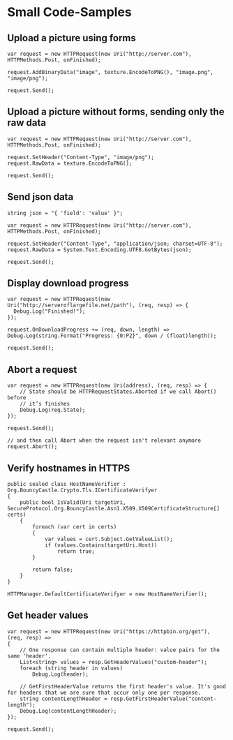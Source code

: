 # Small Code-Samples

## Upload a picture using forms

```language-csharp
var request = new HTTPRequest(new Uri("http://server.com"), HTTPMethods.Post, onFinished);

request.AddBinaryData("image", texture.EncodeToPNG(), "image.png", "image/png");

request.Send();
```

## Upload a picture without forms, sending only the raw data

```language-csharp
var request = new HTTPRequest(new Uri("http://server.com"), HTTPMethods.Post, onFinished);

request.SetHeader("Content-Type", "image/png");
request.RawData = texture.EncodeToPNG();

request.Send();
```

## Send json data

```language-csharp
string json = "{ 'field': 'value' }";

var request = new HTTPRequest(new Uri("http://server.com"), HTTPMethods.Post, onFinished);

request.SetHeader("Content-Type", "application/json; charset=UTF-8");
request.RawData = System.Text.Encoding.UTF8.GetBytes(json);

request.Send();
```

## Display download progress

```language-csharp
var request = new HTTPRequest(new Uri("http://serveroflargefile.net/path"), (req, resp) => {
  Debug.Log("Finished!");
});

request.OnDownloadProgress += (req, down, length) => Debug.Log(string.Format("Progress: {0:P2}", down / (float)length));

request.Send();
```

## Abort a request

```language-csharp
var request = new HTTPRequest(new Uri(address), (req, resp) => {
	// State should be HTTPRequestStates.Aborted if we call Abort() before
	// it’s finishes
	Debug.Log(req.State);
});

request.Send();

// and then call Abort when the request isn't relevant anymore
request.Abort();
```

## Verify hostnames in HTTPS

```language-csharp
public sealed class HostNameVerifier : Org.BouncyCastle.Crypto.Tls.ICertificateVerifyer
{
    public bool IsValid(Uri targetUri, SecureProtocol.Org.BouncyCastle.Asn1.X509.X509CertificateStructure[] certs)
    {
        foreach (var cert in certs)
        {
            var values = cert.Subject.GetValueList();
            if (values.Contains(targetUri.Host))
                return true;
        }
 
        return false;
    }
}

HTTPManager.DefaultCertificateVerifyer = new HostNameVerifier();
```

## Get header values

```language-csharp
var request = new HTTPRequest(new Uri("https://httpbin.org/get"), (req, resp) =>
{
    // One response can contain multiple header: value pairs for the same 'header'.
    List<string> values = resp.GetHeaderValues("custom-header");
    foreach (string header in values)
        Debug.Log(header);

    // GetFirstHeaderValue returns the first header's value. It's good for headers that we are sure that occur only one per response.
    string contentLengthHeader = resp.GetFirstHeaderValue("content-length");
    Debug.Log(contentLengthHeader);
});

request.Send();
```
